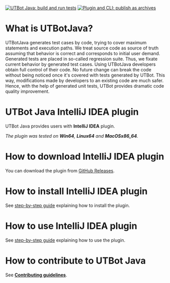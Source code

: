 [![UTBot Java: build and run tests](https://github.com/UnitTestBot/UTBotJava/actions/workflows/build-and-run-tests.yml/badge.svg)](https://github.com/UnitTestBot/UTBotJava/actions/workflows/build-and-run-tests.yml)
[![Plugin and CLI: publish as archives](https://github.com/UnitTestBot/UTBotJava/actions/workflows/publish-plugin-and-cli.yml/badge.svg)](https://github.com/UnitTestBot/UTBotJava/actions/workflows/publish-plugin-and-cli.yml)

# What is UTBotJava?

UTBotJava generates test cases by code, trying to cover maximum statements and execution paths. We treat source code as source of truth assuming that behavior is correct and corresponds to initial user demand. Generated tests are placed in so-called regression suite. Thus, we fixate current behavior by generated test cases. Using UTBotJava developers obtain full control of their code. No future change can break the code without being noticed once it's covered with tests generated by UTBot. This way, modifications made by developers to an existing code are much safer. Hence, with the help of generated unit tests, UTBot provides dramatic code quality improvement.

# UTBot Java IntelliJ IDEA plugin

UTBot Java provides users with **IntelliJ IDEA** plugin. 

_The plugin was tested on **Win64**, **Linux64** and **MacOSx86_64**._

# How to download IntelliJ IDEA plugin

You can download the plugin from [GitHub Releases](https://github.com/UnitTestBot/UTBotJava/releases).

# How to install IntelliJ IDEA plugin

See [step-by-step guide](https://github.com/UnitTestBot/UTBotJava/wiki/intellij-idea-plugin) explaining how to install the plugin.

# How to use IntelliJ IDEA plugin

See [step-by-step guide](https://github.com/UnitTestBot/UTBotJava/wiki/generate-tests-with-plugin) explaining how to use the plugin.

# How to contribute to UTBot Java

See [**Contributing guidelines**](CONTRIBUTING.md).
